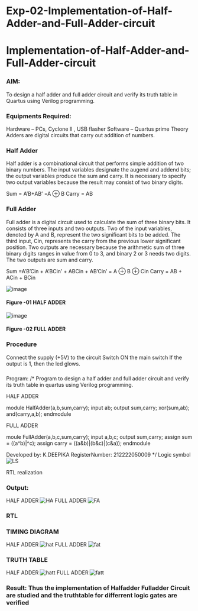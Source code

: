 # Exp-02-Implementation-of-Half-Adder-and-Full-Adder-circuit

# Implementation-of-Half-Adder-and-Full-Adder-circuit
### AIM:
To design a half adder and full adder circuit and verify its truth table in Quartus using Verilog programming.

### Equipments Required:
Hardware – PCs, Cyclone II , USB flasher
Software – Quartus prime
Theory
Adders are digital circuits that carry out addition of numbers.

### Half Adder
Half adder is a combinational circuit that performs simple addition of two binary numbers. The input variables designate the augend and addend bits; the output variables produce the sum and carry. It is necessary to specify two output variables because the result may consist of two binary digits.

Sum = A’B+AB’ =A ⊕ B Carry = AB

### Full Adder
Full adder is a digital circuit used to calculate the sum of three binary bits. It consists of three inputs and two outputs. Two of the input variables, denoted by A and B, represent the two significant bits to be added. The third input, Cin, represents the carry from the previous lower significant position. Two outputs are necessary because the arithmetic sum of three binary digits ranges in value from 0 to 3, and binary 2 or 3 needs two digits. The two outputs are sum and carry.

Sum =A’B’Cin + A’BCin’ + ABCin + AB’Cin’ = A ⊕ B ⊕ Cin Carry = AB + ACin + BCin

 ![image](https://user-images.githubusercontent.com/36288975/163552156-a13e5a56-c638-4110-97d9-8896907c8d25.png)

#### Figure -01 HALF ADDER 


![image](https://user-images.githubusercontent.com/36288975/163552057-b3547877-6d07-45b4-b7e0-bcfebfad9e1d.png)

#### Figure -02 FULL ADDER 

### Procedure

Connect the supply (+5V) to the circuit
Switch ON the main switch
If the output is 1, then the led glows.
### 
Program:
/*
Program to design a half adder and full adder circuit and verify its truth table in quartus using Verilog programming.

HALF ADDER

module HalfAdder(a,b,sum,carry);
input ab;
output sum,carry;
xor(sum,ab);
and(carry,a,b);
endmodule

FULL ADDER

moule FullAdder(a,b,c,sum,carry);
input a,b,c;
output sum,carry;
assign sum = ((a^b)|^c);
assign carry = ((a&b)|(b&c)|(c&a));
endmodule

Developed by: K.DEEPIKA
RegisterNumber: 212222050009
*/
Logic symbol
![LS](https://user-images.githubusercontent.com/128984662/233136896-4326e26a-56e8-4b43-803b-cd3658c77de0.jpeg)

RTL realization
### Output:

HALF ADDER
![HA](https://user-images.githubusercontent.com/128984662/233137873-bfac9988-4643-4fed-bb57-781c3749f3f8.jpeg)
FULL ADDER
![FA](https://user-images.githubusercontent.com/128984662/233138040-d5b369be-5ec4-4078-935f-28c00559efb9.jpeg)

### RTL
### TIMING DIAGRAM
HALF ADDER
![hat](https://user-images.githubusercontent.com/128984662/233138275-f3a0b861-9ce2-4a41-8448-e2c74906a7a9.jpeg)
FULL ADDER
![fat](https://user-images.githubusercontent.com/128984662/233138378-ed16fb9f-b855-41c0-9fc2-f23e6e874bdf.jpeg)

### TRUTH TABLE
HALF ADDER
![hatt](https://user-images.githubusercontent.com/128984662/233138486-26fdcbf5-a3ca-40f6-976d-94926add5cf9.jpeg)
FULL ADDER
![fatt](https://user-images.githubusercontent.com/128984662/233138557-374cb767-0c51-4a0b-8fcf-96647efbf57b.jpeg)



### Result: Thus the implementation of Halfadder Fulladder Circuit are studied and the truthtable for differrent logic gates are verified
